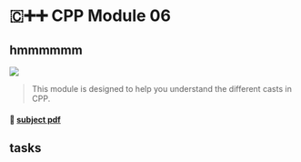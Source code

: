 # 🇨➕➕ CPP Module 06
## hmmmmmm

![](https://badge42.herokuapp.com/api/project/youkim/CPP%20Module%2006)
> This module is designed to help you understand the different casts in CPP.

#### 📄 [subject pdf](https://cdn.intra.42.fr/pdf/pdf/49426/en.subject.pdf)

## tasks
